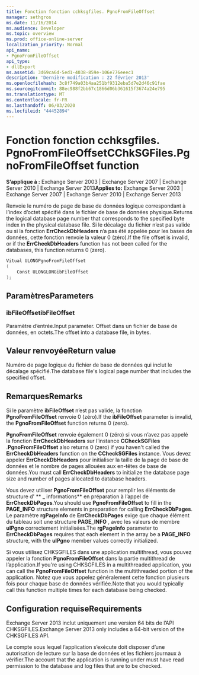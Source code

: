 ```yaml
---
title: Fonction fonction cchksgfiles. PgnoFromFileOffset
manager: sethgros
ms.date: 11/16/2014
ms.audience: Developer
ms.topic: overview
ms.prod: office-online-server
localization_priority: Normal
api_name:
- PgnoFromFileOffset
api_type:
- dllExport
ms.assetid: 3d69ca6d-5ed1-4038-859e-106e776eeec1
description: 'Dernière modification : 22 février 2013'
ms.openlocfilehash: 3c8f749a03b4aa251bf9312eba5d7e2d46c91fae
ms.sourcegitcommit: 88ec988f2bb67c1866d06b361615f3674a24e795
ms.translationtype: MT
ms.contentlocale: fr-FR
ms.lasthandoff: 06/03/2020
ms.locfileid: "44452894"
---
```

# <a name="cchksgfilespgnofromfileoffset-function"></a><span data-ttu-id="ab383-103">Fonction fonction cchksgfiles. PgnoFromFileOffset</span><span class="sxs-lookup"><span data-stu-id="ab383-103">CChkSGFiles.PgnoFromFileOffset function</span></span>

<span data-ttu-id="ab383-104">**S’applique à :** Exchange Server 2003 | Exchange Server 2007 | Exchange Server 2010 | Exchange Server 2013</span><span class="sxs-lookup"><span data-stu-id="ab383-104">**Applies to:** Exchange Server 2003 | Exchange Server 2007 | Exchange Server 2010 | Exchange Server 2013</span></span>
  
<span data-ttu-id="ab383-105">Renvoie le numéro de page de base de données logique correspondant à l’index d’octet spécifié dans le fichier de base de données physique.</span><span class="sxs-lookup"><span data-stu-id="ab383-105">Returns the logical database page number that corresponds to the specified byte index in the physical database file.</span></span> <span data-ttu-id="ab383-106">Si le décalage du fichier n’est pas valide ou si la fonction **ErrCheckDbHeaders** n’a pas été appelée pour les bases de données, cette fonction renvoie la valeur 0 (zéro).</span><span class="sxs-lookup"><span data-stu-id="ab383-106">If the file offset is invalid, or if the **ErrCheckDbHeaders** function has not been called for the databases, this function returns 0 (zero).</span></span> 
  
```cs
Vitual ULONGPgnoFromFileOffset  
(
    Const ULONGLONGibFileOffset
);

```

## <a name="parameters"></a><span data-ttu-id="ab383-107">Paramètres</span><span class="sxs-lookup"><span data-stu-id="ab383-107">Parameters</span></span>

### <a name="ibfileoffset"></a><span data-ttu-id="ab383-108">ibFileOffset</span><span class="sxs-lookup"><span data-stu-id="ab383-108">ibFileOffset</span></span>
  
<span data-ttu-id="ab383-109">Paramètre d’entrée.</span><span class="sxs-lookup"><span data-stu-id="ab383-109">Input parameter.</span></span> <span data-ttu-id="ab383-110">Offset dans un fichier de base de données, en octets.</span><span class="sxs-lookup"><span data-stu-id="ab383-110">The offset into a database file, in bytes.</span></span>
    
## <a name="return-value"></a><span data-ttu-id="ab383-111">Valeur renvoyée</span><span class="sxs-lookup"><span data-stu-id="ab383-111">Return value</span></span>

<span data-ttu-id="ab383-112">Numéro de page logique du fichier de base de données qui inclut le décalage spécifié.</span><span class="sxs-lookup"><span data-stu-id="ab383-112">The database file's logical page number that includes the specified offset.</span></span>
  
## <a name="remarks"></a><span data-ttu-id="ab383-113">Remarques</span><span class="sxs-lookup"><span data-stu-id="ab383-113">Remarks</span></span>

<span data-ttu-id="ab383-114">Si le paramètre **ibFileOffset** n’est pas valide, la fonction **PgnoFromFileOffset** renvoie 0 (zéro).</span><span class="sxs-lookup"><span data-stu-id="ab383-114">If the **ibFileOffset** parameter is invalid, the **PgnoFromFileOffset** function returns 0 (zero).</span></span> 
  
<span data-ttu-id="ab383-115">**PgnoFromFileOffset** renvoie également 0 (zéro) si vous n’avez pas appelé la fonction **ErrCheckDbHeaders** sur l’instance **CCheckSGFiles** .</span><span class="sxs-lookup"><span data-stu-id="ab383-115">**PgnoFromFileOffset** also returns 0 (zero) if you haven't called the **ErrCheckDbHeaders** function on the **CCheckSGFiles** instance.</span></span> <span data-ttu-id="ab383-116">Vous devez appeler **ErrCheckDbHeaders** pour initialiser la taille de la page de base de données et le nombre de pages allouées aux en-têtes de base de données.</span><span class="sxs-lookup"><span data-stu-id="ab383-116">You must call **ErrCheckDbHeaders** to initialize the database page size and number of pages allocated to database headers.</span></span> 
  
<span data-ttu-id="ab383-117">Vous devez utiliser **PgnoFromFileOffset** pour remplir les éléments de structure d' \*\* \_ informations\*\* en préparation à l’appel de **ErrCheckDbPages**.</span><span class="sxs-lookup"><span data-stu-id="ab383-117">You should use **PgnoFromFileOffset** to fill in the **PAGE\_INFO** structure elements in preparation for calling **ErrCheckDbPages**.</span></span> <span data-ttu-id="ab383-118">Le paramètre **rgPageInfo** de **ErrCheckDbPages** exige que chaque élément du tableau soit une structure **PAGE_INFO** , avec les valeurs de membre **ulPgno** correctement initialisées.</span><span class="sxs-lookup"><span data-stu-id="ab383-118">The **rgPageInfo** parameter to **ErrCheckDbPages** requires that each element in the array be a **PAGE_INFO** structure, with the **ulPgno** member values correctly initialized.</span></span> 
  
<span data-ttu-id="ab383-119">Si vous utilisez CHKSGFILES dans une application multithread, vous pouvez appeler la fonction **PgnoFromFileOffset** dans la partie multithread de l’application.</span><span class="sxs-lookup"><span data-stu-id="ab383-119">If you're using CHKSGFILES in a multithreaded application, you can call the **PgnoFromFileOffset** function in the multithreaded portion of the application.</span></span> <span data-ttu-id="ab383-120">Notez que vous appelez généralement cette fonction plusieurs fois pour chaque base de données vérifiée.</span><span class="sxs-lookup"><span data-stu-id="ab383-120">Note that you would typically call this function multiple times for each database being checked.</span></span> 
  
## <a name="requirements"></a><span data-ttu-id="ab383-121">Configuration requise</span><span class="sxs-lookup"><span data-stu-id="ab383-121">Requirements</span></span>

<span data-ttu-id="ab383-122">Exchange Server 2013 inclut uniquement une version 64 bits de l’API CHKSGFILES.</span><span class="sxs-lookup"><span data-stu-id="ab383-122">Exchange Server 2013 only includes a 64-bit version of the CHKSGFILES API.</span></span>
  
<span data-ttu-id="ab383-123">Le compte sous lequel l’application s’exécute doit disposer d’une autorisation de lecture sur la base de données et les fichiers journaux à vérifier.</span><span class="sxs-lookup"><span data-stu-id="ab383-123">The account that the application is running under must have read permission to the database and log files that are to be checked.</span></span>
  


